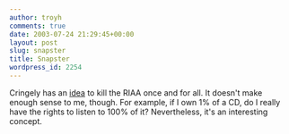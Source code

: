```yaml
---
author: troyh
comments: true
date: 2003-07-24 21:29:45+00:00
layout: post
slug: snapster
title: Snapster
wordpress_id: 2254
---
```


Cringely has an [idea](http://www.pbs.org/cringely/pulpit/pulpit20030724.html) to kill the RIAA once and for all. It doesn't make enough sense to me, though. For example, if I own 1% of a CD, do I really have the rights to listen to 100% of it? Nevertheless, it's an interesting concept.
